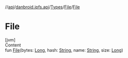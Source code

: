 //[api](../../../index.md)/[danbroid.ipfs.api](../../index.md)/[Types](../index.md)/[File](index.md)/[File](-file.md)



# File  
[jvm]  
Content  
fun [File](-file.md)(bytes: [Long](https://kotlinlang.org/api/latest/jvm/stdlib/kotlin/-long/index.html), hash: [String](https://kotlinlang.org/api/latest/jvm/stdlib/kotlin/-string/index.html), name: [String](https://kotlinlang.org/api/latest/jvm/stdlib/kotlin/-string/index.html), size: [Long](https://kotlinlang.org/api/latest/jvm/stdlib/kotlin/-long/index.html))  



